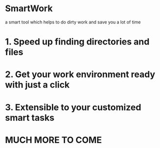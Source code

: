 # SmartWork
a smart tool which helps to do dirty work and save you a lot of time

# 1. Speed up finding directories and files
# 2. Get your work environment ready with just a click
# 3. Extensible to your customized smart tasks
# MUCH MORE TO COME
